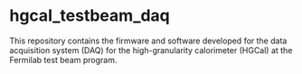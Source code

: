 # hgcal_testbeam_daq

This repository contains the firmware and software developed for the data acquisition system (DAQ) for the high-granularity calorimeter (HGCal) at the Fermilab test beam program.
